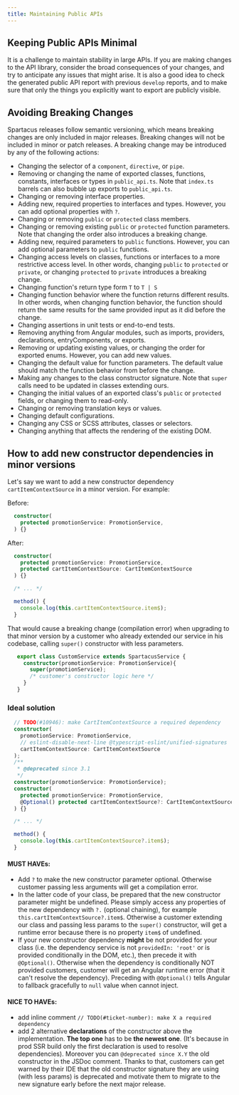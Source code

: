 ```yaml
---
title: Maintaining Public APIs
---
```


## Keeping Public APIs Minimal

It is a challenge to maintain stability in large APIs. If you are making changes to the API library, consider the broad consequences of your changes, and try to anticipate any issues that might arise. It is also a good idea to check the generated public API report with previous `develop` reports, and to make sure that only the things you explicitly want to export are publicly visible.

## Avoiding Breaking Changes

Spartacus releases follow semantic versioning, which means breaking changes are only included in major releases. Breaking changes will not be included in minor or patch releases. A breaking change may be introduced by any of the following actions:

- Changing the selector of a `component`, `directive`, or `pipe`.
- Removing or changing the name of exported classes, functions, constants, interfaces or types in `public_api.ts`. Note that `index.ts` barrels can also bubble up exports to `public_api.ts`.
- Changing or removing interface properties.
- Adding new, required properties to interfaces and types. However, you can add optional properties with `?`.
- Changing or removing `public` or `protected` class members.
- Changing or removing existing `public` or `protected` function parameters. Note that changing the order also introduces a breaking change.
- Adding new, required parameters to `public` functions. However, you can add optional parameters to `public` functions.
- Changing access levels on classes, functions or interfaces to a more restrictive access level. In other words, changing `public` to `protected` or `private`, or changing `protected` to `private` introduces a breaking change.
- Changing function's return type form `T` to `T | S`
- Changing function behavior where the function returns different results. In other words, when changing function behavior, the function should return the same results for the same provided input as it did before the change.
- Changing assertions in unit tests or end-to-end tests.
- Removing anything from Angular modules, such as imports, providers, declarations, entryComponents, or exports.
- Removing or updating existing values, or changing the order for exported enums. However, you can add new values.
- Changing the default value for function parameters. The default value should match the function behavior from before the change.
- Making any changes to the class constructor signature. Note that `super` calls need to be updated in classes extending ours.
- Changing the initial values of an exported class's `public` or `protected` fields, or changing them to read-only.
- Changing or removing translation keys or values.
- Changing default configurations.
- Changing any CSS or SCSS attributes, classes or selectors.
- Changing anything that affects the rendering of the existing DOM.

## How to add new constructor dependencies in minor versions
Let's say we want to add a new constructor dependency `cartItemContextSource` in a minor version. For example:

Before:
```ts
  constructor(
    protected promotionService: PromotionService,
  ) {}
```

After:
```ts
  constructor(
    protected promotionService: PromotionService,
    protected cartItemContextSource: CartItemContextSource
  ) {}

  /* ... */

  method() {
    console.log(this.cartItemContextSource.item$);
  }
```

That would cause a breaking change (compilation error) when upgrading to that minor version by a customer who already extended our service in his codebase, calling `super()` constructor with less parameters.

```ts
   export class CustomService extends SpartacusService {
     constructor(promotionService: PromotionService){
       super(promotionService);
       /* customer's constructor logic here */
     }
   }
   ```

### Ideal solution
```ts
  // TODO(#10946): make CartItemContextSource a required dependency
  constructor(
    promotionService: PromotionService,
    // eslint-disable-next-line @typescript-eslint/unified-signatures
    cartItemContextSource: CartItemContextSource
  );
  /**
   * @deprecated since 3.1
   */
  constructor(promotionService: PromotionService);
  constructor(
    protected promotionService: PromotionService,
    @Optional() protected cartItemContextSource?: CartItemContextSource
  ) {}

  /* ... */

  method() {
    console.log(this.cartItemContextSource?.item$);
  }
```

#### MUST HAVEs:

- Add `?` to make the new constructor parameter optional. Otherwise customer passing less arguments will get a compilation error.
-  In the latter code of your class, be prepared that the new constructor parameter might be undefined. Please simply access any properties of the new dependency with `?.` (optional chaining), for example `this.cartItemContextSource?.item$`. Otherwise a customer extending our class and passing less params to the `super()` constructor, will get a runtime error because there is no property `item$` of undefined.
- If your new constructor dependency **might** be not provided for your class (i.e. the dependency service is not `providedIn: 'root'` or is provided conditionally in the DOM, etc.), then precede it with `@Optional()`. Otherwise when the dependency is conditionally NOT provided customers, customer will get an Angular runtime error (that it can't resolve the dependency). Preceding with `@Optional()` tells Angular to fallback gracefully to `null` value when cannot inject.

#### NICE TO HAVEs:
- add inline comment `// TODO(#ticket-number): make X a required dependency`
- add 2 alternative **declarations** of the constructor above the implementation. **The top one** has to be **the newest one**. (It's because in prod SSR build only the first declaration is used to resolve dependencies). Moreover you can `@deprecated since X.Y` the old constructor in the JSDoc comment. Thanks to that, customers can get warned by their IDE that the old constructor signature they are using (with less params) is deprecated and motivate them to migrate to the new signature early before the next major release.
